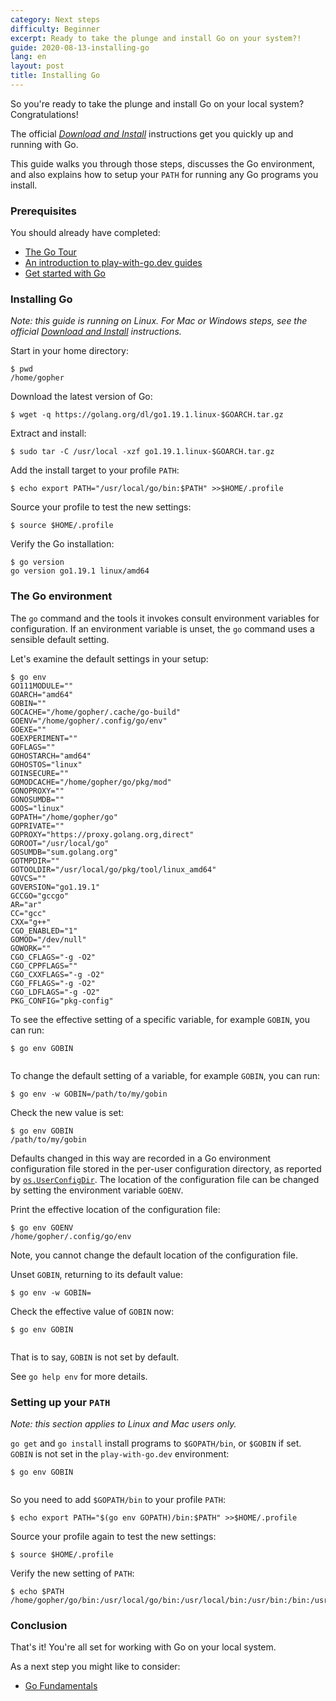 ```yaml
---
category: Next steps
difficulty: Beginner
excerpt: Ready to take the plunge and install Go on your system?!
guide: 2020-08-13-installing-go
lang: en
layout: post
title: Installing Go
---
```


So you're ready to take the plunge and install Go on your local system? Congratulations!

The official [_Download and Install_](https://golang.org/doc/install) instructions get you quickly up and running with Go.

This guide walks you through those steps, discusses the Go environment, and also explains how to setup your `PATH` for
running any Go programs you install.

### Prerequisites

You should already have completed:

* [The Go Tour](https://tour.golang.org/)
* [An introduction to play-with-go.dev guides](/intro-to-play-with-go-dev_go115_en/)
* [Get started with Go](/get-started-with-go_go115_en/)

### Installing Go

_Note: this guide is running on Linux. For Mac or Windows steps, see the official [Download and
Install](https://golang.org/doc/install) instructions._

Start in your home directory:

<pre data-command-src="cHdkCg=="><code class="language-.term1">$ pwd
/home/gopher
</code></pre>

Download the latest version of Go:

<pre data-command-src="d2dldCAtcSBodHRwczovL2dvbGFuZy5vcmcvZGwvZ28xLjE5LjEubGludXgtJEdPQVJDSC50YXIuZ3oK"><code class="language-.term1">$ wget -q https://golang.org/dl/go1.19.1.linux-$GOARCH.tar.gz
</code></pre>

Extract and install:

<pre data-command-src="c3VkbyB0YXIgLUMgL3Vzci9sb2NhbCAteHpmIGdvMS4xOS4xLmxpbnV4LSRHT0FSQ0gudGFyLmd6Cg=="><code class="language-.term1">$ sudo tar -C /usr/local -xzf go1.19.1.linux-$GOARCH.tar.gz
</code></pre>

Add the install target to your profile `PATH`:

<pre data-command-src="ZWNobyBleHBvcnQgUEFUSD0iL3Vzci9sb2NhbC9nby9iaW46JFBBVEgiID4+JEhPTUUvLnByb2ZpbGUK"><code class="language-.term1">$ echo export PATH=&#34;/usr/local/go/bin:$PATH&#34; &gt;&gt;$HOME/.profile
</code></pre>

Source your profile to test the new settings:

<pre data-command-src="c291cmNlICRIT01FLy5wcm9maWxlCg=="><code class="language-.term1">$ source $HOME/.profile
</code></pre>

Verify the Go installation:

<pre data-command-src="Z28gdmVyc2lvbgo="><code class="language-.term1">$ go version
go version go1.19.1 linux/amd64
</code></pre>

### The Go environment

The `go` command and the tools it invokes consult environment variables
for configuration. If an environment variable is unset, the `go` command
uses a sensible default setting.

Let's examine the default settings in your setup:

<pre data-command-src="Z28gZW52Cg=="><code class="language-.term1">$ go env
GO111MODULE=&#34;&#34;
GOARCH=&#34;amd64&#34;
GOBIN=&#34;&#34;
GOCACHE=&#34;/home/gopher/.cache/go-build&#34;
GOENV=&#34;/home/gopher/.config/go/env&#34;
GOEXE=&#34;&#34;
GOEXPERIMENT=&#34;&#34;
GOFLAGS=&#34;&#34;
GOHOSTARCH=&#34;amd64&#34;
GOHOSTOS=&#34;linux&#34;
GOINSECURE=&#34;&#34;
GOMODCACHE=&#34;/home/gopher/go/pkg/mod&#34;
GONOPROXY=&#34;&#34;
GONOSUMDB=&#34;&#34;
GOOS=&#34;linux&#34;
GOPATH=&#34;/home/gopher/go&#34;
GOPRIVATE=&#34;&#34;
GOPROXY=&#34;https://proxy.golang.org,direct&#34;
GOROOT=&#34;/usr/local/go&#34;
GOSUMDB=&#34;sum.golang.org&#34;
GOTMPDIR=&#34;&#34;
GOTOOLDIR=&#34;/usr/local/go/pkg/tool/linux_amd64&#34;
GOVCS=&#34;&#34;
GOVERSION=&#34;go1.19.1&#34;
GCCGO=&#34;gccgo&#34;
AR=&#34;ar&#34;
CC=&#34;gcc&#34;
CXX=&#34;g++&#34;
CGO_ENABLED=&#34;1&#34;
GOMOD=&#34;/dev/null&#34;
GOWORK=&#34;&#34;
CGO_CFLAGS=&#34;-g -O2&#34;
CGO_CPPFLAGS=&#34;&#34;
CGO_CXXFLAGS=&#34;-g -O2&#34;
CGO_FFLAGS=&#34;-g -O2&#34;
CGO_LDFLAGS=&#34;-g -O2&#34;
PKG_CONFIG=&#34;pkg-config&#34;
</code></pre>

To see the effective setting of a specific variable, for example `GOBIN`, you can run:

<pre data-command-src="Z28gZW52IEdPQklOCg=="><code class="language-.term1">$ go env GOBIN

</code></pre>

To change the default setting of a variable, for example `GOBIN`, you can run:

<pre data-command-src="Z28gZW52IC13IEdPQklOPS9wYXRoL3RvL215L2dvYmluCg=="><code class="language-.term1">$ go env -w GOBIN=/path/to/my/gobin
</code></pre>

Check the new value is set:

<pre data-command-src="Z28gZW52IEdPQklOCg=="><code class="language-.term1">$ go env GOBIN
/path/to/my/gobin
</code></pre>

Defaults changed in this way
are recorded in a Go environment configuration file stored in the
per-user configuration directory, as reported by [`os.UserConfigDir`](https://pkg.go.dev/os#UserConfigDir).
The location of the configuration file can be changed by setting
the environment variable `GOENV`.

Print the effective location of the configuration file:

<pre data-command-src="Z28gZW52IEdPRU5WCg=="><code class="language-.term1">$ go env GOENV
/home/gopher/.config/go/env
</code></pre>

Note, you cannot change the default location of the configuration file.

Unset `GOBIN`, returning to its default value:

<pre data-command-src="Z28gZW52IC13IEdPQklOPQo="><code class="language-.term1">$ go env -w GOBIN=
</code></pre>

Check the effective value of `GOBIN` now:

<pre data-command-src="Z28gZW52IEdPQklOCg=="><code class="language-.term1">$ go env GOBIN

</code></pre>

That is to say, `GOBIN` is not set by default.

See `go help env` for more details.

### Setting up your `PATH`

_Note: this section applies to Linux and Mac users only._

`go get` and `go install` install programs to `$GOPATH/bin`, or
`$GOBIN` if set. `GOBIN` is not set in the `play-with-go.dev` environment:

<pre data-command-src="Z28gZW52IEdPQklOCg=="><code class="language-.term1">$ go env GOBIN

</code></pre>

So you need to add `$GOPATH/bin` to your profile `PATH`:

<pre data-command-src="ZWNobyBleHBvcnQgUEFUSD0iJChnbyBlbnYgR09QQVRIKS9iaW46JFBBVEgiID4+JEhPTUUvLnByb2ZpbGUK"><code class="language-.term1">$ echo export PATH=&#34;$(go env GOPATH)/bin:$PATH&#34; &gt;&gt;$HOME/.profile
</code></pre>

Source your profile again to test the new settings:

<pre data-command-src="c291cmNlICRIT01FLy5wcm9maWxlCg=="><code class="language-.term1">$ source $HOME/.profile
</code></pre>

Verify the new setting of `PATH`:

<pre data-command-src="ZWNobyAkUEFUSAo="><code class="language-.term1">$ echo $PATH
/home/gopher/go/bin:/usr/local/go/bin:/usr/local/bin:/usr/bin:/bin:/usr/local/games:/usr/games
</code></pre>

### Conclusion

That's it! You're all set for working with Go on your local system.

As a next step you might like to consider:

* [Go Fundamentals](/go-fundamentals_go115_en)
<script>let pageGuide="2020-08-13-installing-go"; let pageLanguage="en"; let pageScenario="go115";</script>
